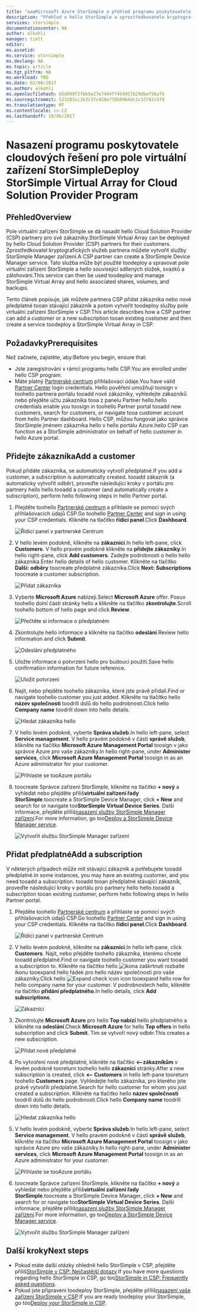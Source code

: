 ```yaml
---
title: "aaaMicrosoft Azure StorSimple a přehled programu poskytovatele cloudových řešení | Microsoft Docs"
description: "Přehled o hello StorSimple a zprostředkovatele kryptografických služeb pro partnery služby StorSimple."
services: storsimple
documentationcenter: NA
author: alkohli
manager: timlt
editor: 
ms.assetid: 
ms.service: storsimple
ms.devlang: NA
ms.topic: article
ms.tgt_pltfrm: NA
ms.workload: TBD
ms.date: 02/08/2017
ms.author: alkohli
ms.openlocfilehash: b5d999f2fbb9a27e7404ff454957b29dbef56af6
ms.sourcegitcommit: 523283cc1b3c37c428e77850964dc1c33742c5f0
ms.translationtype: MT
ms.contentlocale: cs-CZ
ms.lasthandoff: 10/06/2017
---
```

# <a name="deploy-storsimple-virtual-array-for-cloud-solution-provider-program"></a><span data-ttu-id="40ee6-103">Nasazení programu poskytovatele cloudových řešení pro pole virtuální zařízení StorSimple</span><span class="sxs-lookup"><span data-stu-id="40ee6-103">Deploy StorSimple Virtual Array for Cloud Solution Provider Program</span></span>

## <a name="overview"></a><span data-ttu-id="40ee6-104">Přehled</span><span class="sxs-lookup"><span data-stu-id="40ee6-104">Overview</span></span>

<span data-ttu-id="40ee6-105">Pole virtuální zařízení StorSimple se dá nasadit hello Cloud Solution Provider (CSP) partnery pro své zákazníky.</span><span class="sxs-lookup"><span data-stu-id="40ee6-105">StorSimple Virtual Array can be deployed by hello Cloud Solution Provider (CSP) partners for their customers.</span></span> <span data-ttu-id="40ee6-106">Zprostředkovatel kryptografických služeb partnera můžete vytvořit služby StorSimple Manager zařízení.</span><span class="sxs-lookup"><span data-stu-id="40ee6-106">A CSP partner can create a StorSimple Device Manager service.</span></span> <span data-ttu-id="40ee6-107">Tato služba může být použité toodeploy a spravovat pole virtuální zařízení StorSimple a hello související sdílených složek, svazků a zálohování.</span><span class="sxs-lookup"><span data-stu-id="40ee6-107">This service can then be used toodeploy and manage StorSimple Virtual Array and hello associated shares, volumes, and backups.</span></span>

<span data-ttu-id="40ee6-108">Tento článek popisuje, jak můžete partnera CSP přidat zákazníka nebo nové předplatné tooan stávající zákazník a potom vytvořit toodeploy služby pole virtuální zařízení StorSimple v CSP.</span><span class="sxs-lookup"><span data-stu-id="40ee6-108">This article describes how a CSP partner can add a customer or a new subscription tooan existing customer and then create a service toodeploy a StorSimple Virtual Array in CSP.</span></span>

## <a name="prerequisites"></a><span data-ttu-id="40ee6-109">Požadavky</span><span class="sxs-lookup"><span data-stu-id="40ee6-109">Prerequisites</span></span>

<span data-ttu-id="40ee6-110">Než začnete, zajistěte, aby:</span><span class="sxs-lookup"><span data-stu-id="40ee6-110">Before you begin, ensure that:</span></span>

- <span data-ttu-id="40ee6-111">Jste zaregistrováni v rámci programu hello CSP.</span><span class="sxs-lookup"><span data-stu-id="40ee6-111">You are enrolled under hello CSP program.</span></span>
- <span data-ttu-id="40ee6-112">Máte platný [Partnerské centrum](http://partnercenter.microsoft.com/) přihlašovací údaje.</span><span class="sxs-lookup"><span data-stu-id="40ee6-112">You have valid [Partner Center](http://partnercenter.microsoft.com/) login credentials.</span></span> <span data-ttu-id="40ee6-113">Hello pověření umožňují toosign v toohello partnera portálu tooadd nové zákazníky, vyhledejte zákazníků nebo přejděte účtu zákazníka tooa z panelu Partner hello.</span><span class="sxs-lookup"><span data-stu-id="40ee6-113">hello credentials enable you toosign in toohello Partner portal tooadd new customers, search for customers, or navigate tooa customer account from hello Partner dashboard.</span></span> <span data-ttu-id="40ee6-114">Hello CSP, můžou fungovat jako správce StorSimple jménem zákazníka hello v hello portálu Azure.</span><span class="sxs-lookup"><span data-stu-id="40ee6-114">hello CSP can function as a StorSimple administrator on behalf of hello customer in hello Azure portal.</span></span>
                             
## <a name="add-a-customer"></a><span data-ttu-id="40ee6-115">Přidejte zákazníka</span><span class="sxs-lookup"><span data-stu-id="40ee6-115">Add a customer</span></span>

<span data-ttu-id="40ee6-116">Pokud přidáte zákazníka, se automaticky vytvoří předplatné.</span><span class="sxs-lookup"><span data-stu-id="40ee6-116">If you add a customer, a subscription is automatically created.</span></span> <span data-ttu-id="40ee6-117">tooadd zákazník (a automaticky vytvořit odběr), proveďte následující kroky v portálu pro partnery hello hello.</span><span class="sxs-lookup"><span data-stu-id="40ee6-117">tooadd a customer (and automatically create a subscription), perform hello following steps in hello Partner portal.</span></span>

1. <span data-ttu-id="40ee6-118">Přejděte toohello [Partnerské centrum](http://partnercenter.microsoft.com/) a přihlaste se pomocí svých přihlašovacích údajů CSP.</span><span class="sxs-lookup"><span data-stu-id="40ee6-118">Go toohello [Partner Center](http://partnercenter.microsoft.com/) and sign in using your CSP credentials.</span></span> <span data-ttu-id="40ee6-119">Klikněte na tlačítko **řídicí panel**.</span><span class="sxs-lookup"><span data-stu-id="40ee6-119">Click **Dashboard**.</span></span>

     ![Řídicí panel v partnerské Centrum](./media/storsimple-partner-csp-deploy/image1.png)
                              
2. <span data-ttu-id="40ee6-121">V hello levém podokně, klikněte na **zákazníci**.</span><span class="sxs-lookup"><span data-stu-id="40ee6-121">In hello left-pane, click **Customers**.</span></span> <span data-ttu-id="40ee6-122">V hello pravém podokně klikněte na **přidejte zákazníky**.</span><span class="sxs-lookup"><span data-stu-id="40ee6-122">In hello right-pane, click **Add customers**.</span></span> <span data-ttu-id="40ee6-123">Zadejte podrobnosti o hello hello zákazníka.</span><span class="sxs-lookup"><span data-stu-id="40ee6-123">Enter hello details of hello customer.</span></span> <span data-ttu-id="40ee6-124">Klikněte na tlačítko **Další: odběry** toocreate předplatné zákazníka.</span><span class="sxs-lookup"><span data-stu-id="40ee6-124">Click **Next: Subscriptions** toocreate a customer subscription.</span></span>

    ![Přidat zákazníka](./media/storsimple-partner-csp-deploy/image2.png)

3.  <span data-ttu-id="40ee6-126">Vyberte **Microsoft Azure** nabízejí.</span><span class="sxs-lookup"><span data-stu-id="40ee6-126">Select **Microsoft Azure** offer.</span></span> <span data-ttu-id="40ee6-127">Posuv toohello dolní části stránky hello a klikněte na tlačítko **zkontrolujte**.</span><span class="sxs-lookup"><span data-stu-id="40ee6-127">Scroll toohello bottom of hello page and click **Review**.</span></span>

    ![Přečtěte si informace o předplatném](./media/storsimple-partner-csp-deploy/image3.png)
                              
4. <span data-ttu-id="40ee6-129">Zkontrolujte hello informace a klikněte na tlačítko **odeslání**.</span><span class="sxs-lookup"><span data-stu-id="40ee6-129">Review hello information and click **Submit**.</span></span>

    ![Odeslání předplatného](./media/storsimple-partner-csp-deploy/image4.png)

5. <span data-ttu-id="40ee6-131">Uložte informace o potvrzení hello pro budoucí použití.</span><span class="sxs-lookup"><span data-stu-id="40ee6-131">Save hello confirmation information for future reference.</span></span>

    ![Uložit potvrzení](./media/storsimple-partner-csp-deploy/image5.png)

6. <span data-ttu-id="40ee6-133">Najít, nebo přejděte toohello zákazníka, které jste právě přidali.</span><span class="sxs-lookup"><span data-stu-id="40ee6-133">Find or navigate toohello customer you just added.</span></span> <span data-ttu-id="40ee6-134">Klikněte na tlačítko hello **název společnosti** toodrill dolů do hello podrobnosti.</span><span class="sxs-lookup"><span data-stu-id="40ee6-134">Click hello **Company name** toodrill down into hello details.</span></span>

    ![Hledat zákazníka hello](./media/storsimple-partner-csp-deploy/image6.png)  

7. <span data-ttu-id="40ee6-136">V hello levém podokně, vyberte **Správa služeb**.</span><span class="sxs-lookup"><span data-stu-id="40ee6-136">In hello left-pane, select **Service management**.</span></span> <span data-ttu-id="40ee6-137">V hello pravém podokně v části **správě služeb**, klikněte na tlačítko **Microsoft Azure Management Portal** toosign v jako správce Azure pro vaše zákazníky.</span><span class="sxs-lookup"><span data-stu-id="40ee6-137">In hello right-pane, under **Administer services**, click **Microsoft Azure Management Portal** toosign in as an Azure administrator for your customer.</span></span>

    ![Přihlaste se tooAzure portálu](./media/storsimple-partner-csp-deploy/image9.png)

8. <span data-ttu-id="40ee6-139">toocreate Správce zařízení StorSimple, klikněte na tlačítko **+ nový** a vyhledat nebo přejděte příliš**virtuální zařízení řady StorSimple**.</span><span class="sxs-lookup"><span data-stu-id="40ee6-139">toocreate a StorSimple Device Manager, click **+ New** and search for or navigate too**StorSimple Virtual Device Series**.</span></span> <span data-ttu-id="40ee6-140">Další informace, přejděte příliš[nasazení služby StorSimple Manager zařízení](storsimple-virtual-array-manage-service.md).</span><span class="sxs-lookup"><span data-stu-id="40ee6-140">For more information, go too[Deploy a StorSimple Device Manager service](storsimple-virtual-array-manage-service.md).</span></span>

    ![Vytvořit službu StorSimple Manager zařízení](./media/storsimple-partner-csp-deploy/image8.png)


## <a name="add-a-subscription"></a><span data-ttu-id="40ee6-142">Přidat předplatné</span><span class="sxs-lookup"><span data-stu-id="40ee6-142">Add a subscription</span></span>

<span data-ttu-id="40ee6-143">V některých případech může mít stávající zákazník a potřebujete tooadd předplatné.</span><span class="sxs-lookup"><span data-stu-id="40ee6-143">In some instances, you may have an existing customer, and you need tooadd a subscription.</span></span> <span data-ttu-id="40ee6-144">tooadd tooan předplatné stávající zákazník, proveďte následující kroky v portálu pro partnery hello hello.</span><span class="sxs-lookup"><span data-stu-id="40ee6-144">tooadd a subscription tooan existing customer, perform hello following steps in hello Partner portal.</span></span>

1. <span data-ttu-id="40ee6-145">Přejděte toohello [Partnerské centrum](http://partnercenter.microsoft.com/) a přihlaste se pomocí svých přihlašovacích údajů CSP.</span><span class="sxs-lookup"><span data-stu-id="40ee6-145">Go toohello [Partner Center](http://partnercenter.microsoft.com/) and sign in using your CSP credentials.</span></span> <span data-ttu-id="40ee6-146">Klikněte na tlačítko **řídicí panel**.</span><span class="sxs-lookup"><span data-stu-id="40ee6-146">Click **Dashboard**.</span></span>

     ![Řídicí panel v partnerské Centrum](./media/storsimple-partner-csp-deploy/image1.png)
                              
2. <span data-ttu-id="40ee6-148">V hello levém podokně, klikněte na **zákazníci**.</span><span class="sxs-lookup"><span data-stu-id="40ee6-148">In hello left-pane, click **Customers**.</span></span> <span data-ttu-id="40ee6-149">Najít, nebo přejděte toohello zákazníka, kterému chcete tooadd předplatné.</span><span class="sxs-lookup"><span data-stu-id="40ee6-149">Find or navigate toohello customer you want tooadd a subscription to.</span></span> <span data-ttu-id="40ee6-150">Klikněte na tlačítko hello ![ikona zaškrtnutí rozbalte](./media/storsimple-partner-csp-deploy/expand_pane_icon.png) ikonu tooexpand hello řádek pro hello název společnosti pro vaše zákazníky.</span><span class="sxs-lookup"><span data-stu-id="40ee6-150">Click hello ![Expand check icon](./media/storsimple-partner-csp-deploy/expand_pane_icon.png) icon tooexpand hello row for hello company name for your customer.</span></span> <span data-ttu-id="40ee6-151">V podrobnostech hello, klikněte na tlačítko **přidání předplatného**.</span><span class="sxs-lookup"><span data-stu-id="40ee6-151">In hello details, click **Add subscriptions**.</span></span>

    ![Zákazníci](./media/storsimple-partner-csp-deploy/image10.png)

3. <span data-ttu-id="40ee6-153">Zkontrolujte **Microsoft Azure** pro hello **Top nabízí** hello předplatného a klikněte na **odeslání**.</span><span class="sxs-lookup"><span data-stu-id="40ee6-153">Check **Microsoft Azure** for hello **Top offers** in hello subscription and click **Submit**.</span></span> <span data-ttu-id="40ee6-154">Tím se vytvoří nový odběr.</span><span class="sxs-lookup"><span data-stu-id="40ee6-154">This creates a new subscription.</span></span>

    ![Přidat nové předplatné](./media/storsimple-partner-csp-deploy/image11.png)

6. <span data-ttu-id="40ee6-156">Po vytvoření nové předplatné, klikněte na tlačítko **<--zákazníkům** v levém podokně tooreturn toohello hello **zákazníci** stránky.</span><span class="sxs-lookup"><span data-stu-id="40ee6-156">After a new subscription is created, click **<-- Customers** in hello left-pane tooreturn toohello **Customers** page.</span></span> <span data-ttu-id="40ee6-157">Vyhledejte hello zákazníka, pro kterého jste právě vytvořili předplatné.</span><span class="sxs-lookup"><span data-stu-id="40ee6-157">Search for hello customer for whom you just created a subscription.</span></span> <span data-ttu-id="40ee6-158">Klikněte na tlačítko hello **název společnosti** toodrill dolů do hello podrobnosti.</span><span class="sxs-lookup"><span data-stu-id="40ee6-158">Click hello **Company name** toodrill down into hello details.</span></span>

    ![Hledat zákazníka hello](./media/storsimple-partner-csp-deploy/image6.png)  

7. <span data-ttu-id="40ee6-160">V hello levém podokně, vyberte **Správa služeb**.</span><span class="sxs-lookup"><span data-stu-id="40ee6-160">In hello left-pane, select **Service management**.</span></span> <span data-ttu-id="40ee6-161">V hello pravém podokně v části **správě služeb**, klikněte na tlačítko **Microsoft Azure Management Portal** toosign v jako správce Azure pro vaše zákazníky.</span><span class="sxs-lookup"><span data-stu-id="40ee6-161">In hello right-pane, under **Administer services**, click **Microsoft Azure Management Portal** toosign in as an Azure administrator for your customer.</span></span>

    ![Přihlaste se tooAzure portálu](./media/storsimple-partner-csp-deploy/image9.png)

8. <span data-ttu-id="40ee6-163">toocreate Správce zařízení StorSimple, klikněte na tlačítko **+ nový** a vyhledat nebo přejděte příliš**virtuální zařízení řady StorSimple**.</span><span class="sxs-lookup"><span data-stu-id="40ee6-163">toocreate a StorSimple Device Manager, click **+ New** and search for or navigate too**StorSimple Virtual Device Series**.</span></span> <span data-ttu-id="40ee6-164">Další informace, přejděte příliš[nasazení služby StorSimple Manager zařízení](storsimple-virtual-array-manage-service.md).</span><span class="sxs-lookup"><span data-stu-id="40ee6-164">For more information, go too[Deploy a StorSimple Device Manager service](storsimple-virtual-array-manage-service.md).</span></span>

    ![Vytvořit službu StorSimple Manager zařízení](./media/storsimple-partner-csp-deploy/image8.png)

## <a name="next-steps"></a><span data-ttu-id="40ee6-166">Další kroky</span><span class="sxs-lookup"><span data-stu-id="40ee6-166">Next steps</span></span>

- <span data-ttu-id="40ee6-167">Pokud máte další otázky ohledně hello StorSimple v CSP, přejděte příliš[StorSimple v CSP: Nejčastější dotazy](storsimple-partner-csp-faq.md).</span><span class="sxs-lookup"><span data-stu-id="40ee6-167">If you have more questions regarding hello StorSimple in CSP, go too[StorSimple in CSP: Frequently asked questions](storsimple-partner-csp-faq.md).</span></span>
- <span data-ttu-id="40ee6-168">Pokud jste připraveni toodeploy StorSimple, přejděte příliš[nasazení vaše zařízení StorSimple v CSP](storsimple-partner-csp-deploy.md).</span><span class="sxs-lookup"><span data-stu-id="40ee6-168">If you are ready toodeploy your StorSimple, go too[Deploy your StorSimple in CSP](storsimple-partner-csp-deploy.md).</span></span>
